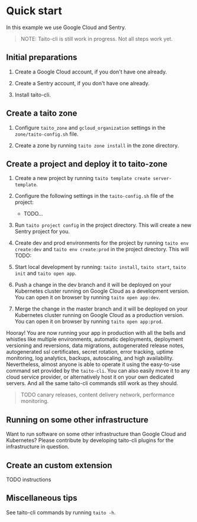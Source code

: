 # Quick start

In this example we use Google Cloud and Sentry.

> NOTE: Taito-cli is still work in progress. Not all steps work yet.

## Initial preparations

1. Create a Google Cloud account, if you don't have one already.

2. Create a Sentry account, if you don't have one already.

3. Install taito-cli.

## Create a taito zone

1. Configure `taito_zone` and `gcloud_organization` settings in the `zone/taito-config.sh` file.

2. Create a zone by running `taito zone install` in the zone directory.

## Create a project and deploy it to taito-zone

1. Create a new project by running `taito template create server-template`.

2. Configure the following settings in the `taito-config.sh` file of the project:

    * TODO...

3. Run `taito project config` in the project directory. This will create a new Sentry project for you.

4. Create dev and prod environments for the project by running `taito env create:dev` and `taito env create:prod` in the project directory. This will TODO:

5. Start local development by running: `taito install`, `taito start`, `taito init` and `taito open app`.

6. Push a change in the dev branch and it will be deployed on your Kubernetes cluster running on Google Cloud as a development version. You can open it on browser by running `taito open app:dev`.

7. Merge the change in the master branch and it will be deployed on your Kubernetes cluster running on Google Cloud as a production version. You can open it on browser by running `taito open app:prod`.

Hooray! You are now running your app in production with all the bells and whistles like multiple environments, automatic deployments, deployment versioning and reversions, data migrations, autogenerated release notes, autogenerated ssl certificates, secret rotation, error tracking, uptime monitoring, log analytics, backups, autoscaling, and high availability. Nevertheless, almost anyone is able to operate it using the easy-to-use command set provided by the `taito-cli`. You can also easily move it to any cloud service provider, or alternatively host it on your own dedicated servers. And all the same taito-cli commands still work as they should.

> TODO canary releases, content delivery network, performance monitoring.

## Running on some other infrastructure

Want to run software on some other infrastructure than Google Cloud and Kubernetes? Please contribute by developing taito-cli plugins for the infrastructure in question.

## Create an custom extension

TODO instructions

## Miscellaneous tips

See taito-cli commands by running `taito -h`.
